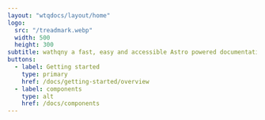 ```yaml
---
layout: "wtqdocs/layout/home"
logo: 
  src: "/treadmark.webp"
  width: 500
  height: 300
subtitle: wathqny a fast, easy and accessible Astro powered documentation site framework
buttons:
  - label: Getting started
    type: primary
    href: /docs/getting-started/overview
  - label: components
    type: alt
    href: /docs/components
---
```


<style>
  :root {
    --subtitle-width: 27ch;
    --accent-color: #08c136;
    --accent-color-dark: #148730
  }
</style>